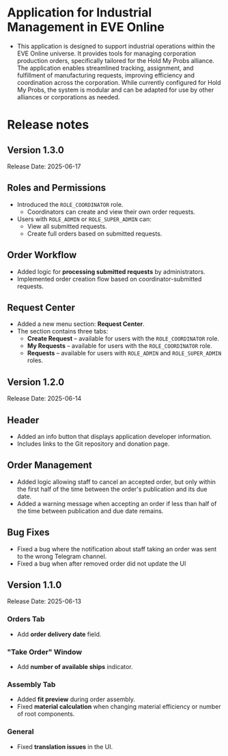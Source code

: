 # Application for Industrial Management in EVE Online

* This application is designed to support industrial operations within the EVE Online universe. It provides tools for managing corporation production orders, specifically tailored for the Hold My Probs alliance. The application enables streamlined tracking, assignment, and fulfillment of manufacturing requests, improving efficiency and coordination across the corporation. While currently configured for Hold My Probs, the system is modular and can be adapted for use by other alliances or corporations as needed.

# Release notes

## Version 1.3.0
Release Date: 2025-06-17

## Roles and Permissions
- Introduced the `ROLE_COORDINATOR` role.
    - Coordinators can create and view their own order requests.
- Users with `ROLE_ADMIN` or `ROLE_SUPER_ADMIN` can:
    - View all submitted requests.
    - Create full orders based on submitted requests.
## Order Workflow
- Added logic for **processing submitted requests** by administrators.
- Implemented order creation flow based on coordinator-submitted requests.

## Request Center
- Added a new menu section: **Request Center**.
- The section contains three tabs:
    - **Create Request** – available for users with the `ROLE_COORDINATOR` role.
    - **My Requests** – available for users with the `ROLE_COORDINATOR` role.
    - **Requests** – available for users with `ROLE_ADMIN` and `ROLE_SUPER_ADMIN` roles.

## Version 1.2.0
Release Date: 2025-06-14

## Header
- Added an info button that displays application developer information.
- Includes links to the Git repository and donation page.
## Order Management
- Added logic allowing staff to cancel an accepted order, but only within the first half of the time between the order's publication and its due date.
- Added a warning message when accepting an order if less than half of the time between publication and due date remains.
## Bug Fixes
- Fixed a bug where the notification about staff taking an order was sent to the wrong Telegram channel.
- Fixed a bug when after removed order did not update the UI

## Version 1.1.0 
Release Date: 2025-06-13

### Orders Tab
- Add **order delivery date** field.
### "Take Order" Window
- Add **number of available ships** indicator.
### Assembly Tab
- Added **fit preview** during order assembly.
- Fixed **material calculation** when changing material efficiency or number of root components.
### General
- Fixed **translation issues** in the UI.